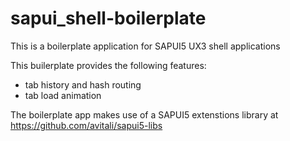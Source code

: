sapui_shell-boilerplate
=======================

This is a boilerplate application for SAPUI5 UX3 shell applications

This builerplate provides the following features:
- tab history and hash routing
- tab load animation

The boilerplate app makes use of a SAPUI5 extenstions library at
https://github.com/avitali/sapui5-libs
